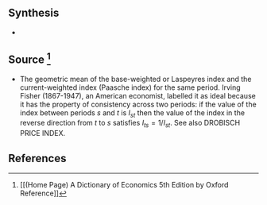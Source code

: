 ## Synthesis
- 
## Source [^1]
- The geometric mean of the base-weighted or Laspeyres index and the current-weighted index (Paasche index) for the same period. Irving Fisher (1867-1947), an American economist, labelled it as ideal because it has the property of consistency across two periods: if the value of the index between periods $s$ and $t$ is $I_{s t}$ then the value of the index in the reverse direction from $t$ to $s$ satisfies $I_{t s}=1 / I_{s t}$. See also DROBISCH PRICE INDEX.
## References

[^1]: [[(Home Page) A Dictionary of Economics 5th Edition by Oxford Reference]]